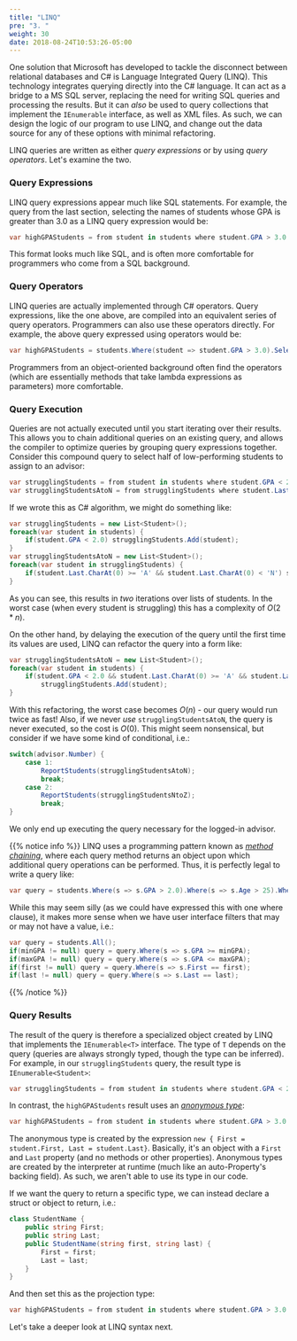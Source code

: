 ```yaml
---
title: "LINQ"
pre: "3. "
weight: 30
date: 2018-08-24T10:53:26-05:00
---
```


One solution that Microsoft has developed to tackle the disconnect between relational databases and C# is Language Integrated Query (LINQ).  This technology integrates querying directly into the C# language.  It can act as a bridge to a MS SQL server, replacing the need for writing SQL queries and processing the results.  But it can _also_ be used to query collections that implement the `IEnumerable` interface, as well as XML files.  As such, we can design the logic of our program to use LINQ, and change out the data source for any of these options with minimal refactoring.

LINQ queries are written as either _query expressions_ or by using _query operators_.  Let's examine the two.

### Query Expressions 

LINQ query expressions appear much like SQL statements.  For example, the query from the last section, selecting the names of students whose GPA is greater than 3.0 as a LINQ query expression would be:

```csharp
var highGPAStudents = from student in students where student.GPA > 3.0 select new { First = student.First, Last = student.Last};
```

This format looks much like SQL, and is often more comfortable for programmers who come from a SQL background.

### Query Operators

LINQ queries are actually implemented through C# operators.  Query expressions, like the one above, are compiled into an equivalent series of query operators.  Programmers can also use these operators directly.  For example, the above query expressed using operators would be:

```csharp
var highGPAStudents = students.Where(student => student.GPA > 3.0).Select(student => new {First = student.First, Last = student.Last});
```

Programmers from an object-oriented background often find the operators (which are essentially methods that take lambda expressions as parameters) more comfortable.

### Query Execution

Queries are not actually executed until you start iterating over their results.  This allows you to chain additional queries on an existing query, and allows the compiler to optimize queries by grouping query expressions together.  Consider this compound query to select half of low-performing students to assign to an advisor:

```csharp
var strugglingStudents = from student in students where student.GPA < 2.0 select student;
var strugglingStudentsAtoN = from strugglingStudents where student.Last.CharAt(0) >= 'A' && student.Last.CharAt(0) < 'N' select student;
```

If we wrote this as C# algorithm, we might do something like:

```csharp
var strugglingStudents = new List<Student>();
foreach(var student in students) {
    if(student.GPA < 2.0) strugglingStudents.Add(student);
}
var strugglingStudentsAtoN = new List<Student>();
foreach(var student in strugglingStudents) {
    if(student.Last.CharAt(0) >= 'A' && student.Last.CharAt(0) < 'N') strugglingStudentsAtoN.Add(student);
}
```

As you can see, this results in _two_ iterations over lists of students.  In the worst case (when every student is struggling) this has a complexity of $O(2*n)$.

On the other hand, by delaying the execution of the query until the first time its values are used, LINQ can refactor the query into a form like:

```csharp
var strugglingStudentsAtoN = new List<Student>();
foreach(var student in students) {
    if(student.GPA < 2.0 && student.Last.CharAt(0) >= 'A' && student.Last.CharAt(0) < 'N') 
        strugglingStudents.Add(student);
}
```

With this refactoring, the worst case becomes $O(n)$ - our query would run twice as fast!  Also, if we never _use_ `strugglingStudentsAtoN`, the query is never executed, so the cost is $O(0)$.  This might seem nonsensical, but consider if we have some kind of conditional, i.e.:

```csharp
switch(advisor.Number) {
    case 1:
        ReportStudents(strugglingStudentsAtoN);
        break;
    case 2: 
        ReportStudents(strugglingStudentsNtoZ);
        break;
}
```

We only end up executing the query necessary for the logged-in advisor.

{{% notice info %}}
LINQ uses a programming pattern known as [_method chaining_](https://en.wikipedia.org/wiki/Method_chaining), where each query method returns an object upon which additional query operations can be performed.  Thus, it is perfectly legal to write a query like:

```csharp
var query = students.Where(s => s.GPA > 2.0).Where(s => s.Age > 25).Where(s => s.Last.CharAt(0) == 'C');
```

While this may seem silly (as we could have expressed this with one where clause), it makes more sense when we have user interface filters that may or may not have a value, i.e.:

```csharp
var query = students.All();
if(minGPA != null) query = query.Where(s => s.GPA >= minGPA);
if(maxGPA != null) query = query.Where(s => s.GPA <= maxGPA);
if(first != null) query = query.Where(s => s.First == first);
if(last != null) query = query.Where(s => s.Last == last);
```
{{% /notice %}}

### Query Results 

The result of the query is therefore a specialized object created by LINQ that implements the `IEnumerable<T>` interface.  The type of `T` depends on the query (queries are always strongly typed, though the type can be inferred).  For example, in our `strugglingStudents` query, the result type is `IEnumerable<Student>`:

```csharp
var strugglingStudents = from student in students where student.GPA < 2.0 select student;
```

In contrast, the `highGPAStudents` result uses an [_anonymous type_](https://docs.microsoft.com/en-us/dotnet/csharp/programming-guide/classes-and-structs/anonymous-types):

```csharp
var highGPAStudents = from student in students where student.GPA > 3.0 select new { First = student.First, Last = student.Last};
```

The anonymous type is created by the expression `new { First = student.First, Last = student.Last}`.  Basically, it's an object with a `First` and `Last` property (and no methods or other properties).  Anonymous types are created by the interpreter at runtime (much like an auto-Property's backing field).  As such, we aren't able to use its type in our code.  

If we want the query to return a specific type, we can instead declare a struct or object to return, i.e.:

```csharp 
class StudentName {
    public string First;
    public string Last;
    public StudentName(string first, string last) {
        First = first;
        Last = last;
    }
}
```

And then set this as the projection type:

```csharp
var highGPAStudents = from student in students where student.GPA > 3.0 select new StudentName(student.First, student.Last);
```

Let's take a deeper look at LINQ syntax next.